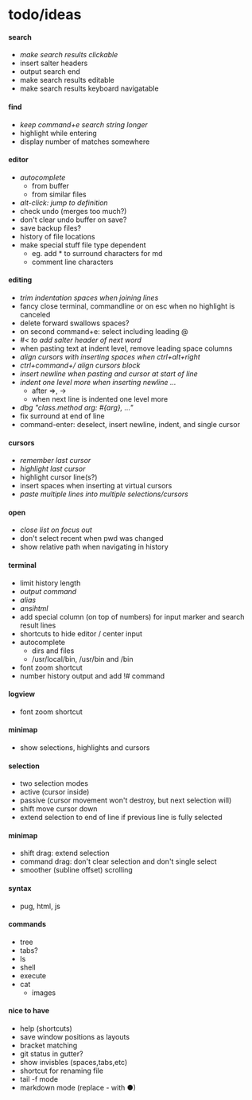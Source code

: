 # todo/ideas

#### search
- *make search results clickable*
- insert salter headers
- output search end
- make search results editable
- make search results keyboard navigatable

#### find
- *keep command+e search string longer*
- highlight while entering
- display number of matches somewhere

#### editor
- *autocomplete*
    - from buffer
    - from similar files
- *alt-click: jump to definition*
- check undo (merges too much?)
- don't clear undo buffer on save?
- save backup files?
- history of file locations
- make special stuff file type dependent
    - eg. add * to surround characters for md
    - comment line characters

#### editing
- *trim indentation spaces when joining lines*
- fancy close terminal, commandline or on esc when no highlight is canceled
- delete forward swallows spaces?
- on second command+e: select including leading @
- *#< to add salter header of next word*
- when pasting text at indent level, remove leading space columns
- *align cursors with inserting spaces when ctrl+alt+right*
- *ctrl+command+/  align cursors block*
- *insert newline when pasting and cursor at start of line*
- *indent one level more when inserting newline ...*
    - after =>, -> 
    - when next line is indented one level more
- *dbg "class.method arg: #{arg}, ..."*
- fix surround at end of line
- command-enter: deselect, insert newline, indent, and single cursor

#### cursors
- *remember last cursor*
- *highlight last cursor*
- highlight cursor line(s?)
- insert spaces when inserting at virtual cursors
- *paste multiple lines into multiple selections/cursors*

#### open
- *close list on focus out*
- don't select recent when pwd was changed
- show relative path when navigating in history

#### terminal
- limit history length
- *output command*
- *alias*
- *ansihtml*
- add special column (on top of numbers) for input marker and search result lines
- shortcuts to hide editor / center input
- autocomplete
    - dirs and files
    - /usr/local/bin, /usr/bin and /bin
- font zoom shortcut
- number history output and add !# command
      
#### logview
- font zoom shortcut
      
#### minimap
- show selections, highlights and cursors
    
#### selection
- two selection modes
- active (cursor inside)
- passive (cursor movement won't destroy, but next selection will)
- shift move cursor down
- extend selection to end of line if previous line is fully selected
    
#### minimap 
- shift drag: extend selection
- command drag: don't clear selection and don't single select
- smoother (subline offset) scrolling

#### syntax
- pug, html, js

#### commands
- tree
- tabs?
- ls
- shell
- execute
- cat
    - images

#### nice to have
- help (shortcuts)
- save window positions as layouts
- bracket matching
- git status in gutter?
- show invisbles (spaces,tabs,etc)
- shortcut for renaming file
- tail -f mode
- markdown mode (replace - with ●)
    